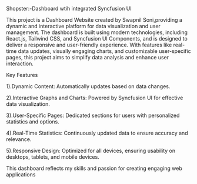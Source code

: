 Shopster:-Dashboard wtih integrated Syncfusion UI

This project is a Dashboard Website created by Swapnil Soni,providing a dynamic and interactive platform for data visualization and user management. The dashboard is built using modern technologies, including React.js, Tailwind CSS, and Syncfusion UI Components, and is designed to deliver a responsive and user-friendly experience. With features like real-time data updates, visually engaging charts, and customizable user-specific pages, this project aims to simplify data analysis and enhance user interaction.

Key Features

1).Dynamic Content: Automatically updates based on data changes.

2).Interactive Graphs and Charts: Powered by Syncfusion UI for effective data visualization.

3).User-Specific Pages: Dedicated sections for users with personalized statistics and options.

4).Real-Time Statistics: Continuously updated data to ensure accuracy and relevance.

5).Responsive Design: Optimized for all devices, ensuring usability on desktops, tablets, and mobile devices.

This dashboard reflects my skills and passion for creating engaging web applications
